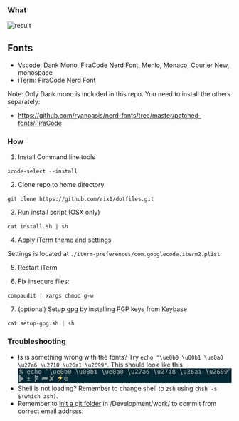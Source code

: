 ### What

![result](http://i.imgur.com/FAgPZ6N.png)

## Fonts

- Vscode: Dank Mono, FiraCode Nerd Font, Menlo, Monaco, Courier New, monospace
- iTerm: FiraCode Nerd Font

Note: Only Dank mono is included in this repo. You need to install the others separately:

- https://github.com/ryanoasis/nerd-fonts/tree/master/patched-fonts/FiraCode

### How

1. Install Command line tools

`xcode-select --install`

2. Clone repo to home directory

`git clone https://github.com/rix1/dotfiles.git`

3. Run install script (OSX only)

`cat install.sh | sh`

4. Apply iTerm theme and settings

Settings is located at `./iterm-preferences/com.googlecode.iterm2.plist`

5. Restart iTerm

6. Fix insecure files:

`compaudit | xargs chmod g-w`

7. (optional) Setup gpg by installing PGP keys from Keybase

`cat setup-gpg.sh | sh`

### Troubleshooting

- Is is something wrong with the fonts? Try `echo "\ue0b0 \u00b1 \ue0a0 \u27a6 \u2718 \u26a1 \u2699"`. This should look like this ![Icons](./characters.png)
- Shell is not loading? Remember to change shell to `zsh` using `chsh -s $(which zsh)`.
- Remember to [init a git folder](https://git-scm.com/docs/git-config#_conditional_includes) in /Development/work/ to commit from correct email addrsss.
